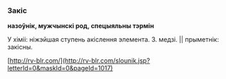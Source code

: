 ### Закіс
**назоўнік, мужчынскі род, спецыяльны тэрмін**

У хіміі: ніжэйшая ступень акіслення элемента. З. медзі. || прыметнік: закісны.

<a rel="author">[http://rv-blr.com/](http://rv-blr.com/slounik.jsp?letterId=0&maskId=0&pageId=1017)</a>
